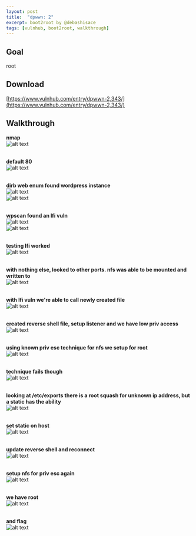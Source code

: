 ```yaml
---
layout: post
title:  "dpwwn: 2"
excerpt: boot2root by @debashisace
tags: [vulnhub, boot2root, walkthrough]
---
```


## Goal #
root

## Download #
[https://www.vulnhub.com/entry/dpwwn-2,343/](https://www.vulnhub.com/entry/dpwwn-2,343/)

## Walkthrough #

**nmap**
<br>![alt text](../vulnhub/dpwwn_2/nmap.png)
<br><br>

**default 80**
<br>![alt text](../vulnhub/dpwwn_2/default80.png)
<br><br>

**dirb web enum found wordpress instance**
<br>![alt text](../vulnhub/dpwwn_2/dirb.png)
<br>![alt text](../vulnhub/dpwwn_2/wordpress.png)
<br><br>

**wpscan found an lfi vuln**
<br>![alt text](../vulnhub/dpwwn_2/wpscan.png)
<br>![alt text](../vulnhub/dpwwn_2/wpscan2.png)
<br><br>

**testing lfi worked**
<br>![alt text](../vulnhub/dpwwn_2/lfi.png)
<br><br>

**with nothing else, looked to other ports. nfs was able to be mounted and written to**
<br>![alt text](../vulnhub/dpwwn_2/nfs.png)
<br><br>

**with lfi vuln we're able to call newly created file**
<br>![alt text](../vulnhub/dpwwn_2/phpinfo.png)
<br><br>

**created reverse shell file, setup listener and we have low priv access**
<br>![alt text](../vulnhub/dpwwn_2/phprev.png)
<br><br>

**using known priv esc technique for nfs we setup for root**
<br>![alt text](../vulnhub/dpwwn_2/cpbash.png)
<br><br>

**technique fails though**
<br>![alt text](../vulnhub/dpwwn_2/failprivesc.png)
<br><br>

**looking at /etc/exports there is a root squash for unknown ip address, but a static has the ability**
<br>![alt text](../vulnhub/dpwwn_2/exports.png)
<br><br>

**set static on host**
<br>![alt text](../vulnhub/dpwwn_2/netsettings.png)
<br><br>

**update reverse shell and reconnect**
<br>![alt text](../vulnhub/dpwwn_2/newrevshell.png)
<br><br>

**setup nfs for priv esc again**
<br>![alt text](../vulnhub/dpwwn_2/newcopy.png)
<br><br>

**we have root**
<br>![alt text](../vulnhub/dpwwn_2/root.png)
<br><br>

**and flag**
<br>![alt text](../vulnhub/dpwwn_2/root_flag.png)
<br><br>
